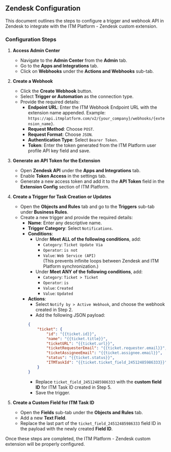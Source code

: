 ## Zendesk Configuration

This document outlines the steps to configure a trigger and webhook API in Zendesk to integrate with the ITM Platform - Zendesk custom extension.

### Configuration Steps

1. **Access Admin Center**  
   - Navigate to the **Admin Center** from the **Admin** tab.
   - Go to the **Apps and Integrations** tab.
   - Click on **Webhooks** under the **Actions and Webhooks** sub-tab.

2. **Create a Webhook**
   - Click the **Create Webhook** button.
   - Select **Trigger or Automation** as the connection type.
   - Provide the required details:
     - **Endpoint URL**: Enter the ITM Webhook Endpoint URL with the extension name appended. Example:  
       `https://api.itmplatform.com/v2/{your_company}/webhooks/{extension_name}`.
     - **Request Method**: Choose `POST`.
     - **Request Format**: Choose `JSON`.
     - **Authentication Type**: Select `Bearer Token`.
     - **Token**: Enter the token generated from the ITM Platform user profile API key field and save.

3. **Generate an API Token for the Extension**
   - Open **Zendesk API** under the **Apps and Integrations** tab.
   - Enable **Token Access** in the settings tab.
   - Generate a new access token and add it to the **API Token** field in the **Extension Config** section of ITM Platform.

4. **Create a Trigger for Task Creation or Updates**
   - Open the **Objects and Rules** tab and go to the **Triggers** sub-tab under **Business Rules**.
   - Create a new trigger and provide the required details:
     - **Name**: Enter any descriptive name.
     - **Trigger Category**: Select `Notifications`.
     - **Conditions**:
       - Under **Meet ALL of the following conditions**, add:  
         - `Category`: `Ticket Update Via`  
         - `Operator`: `is not`  
         - `Value`: `Web Service (API)`  
         (This prevents infinite loops between Zendesk and ITM Platform synchronization.)
       - Under **Meet ANY of the following conditions**, add:
         - `Category`: `Ticket > Ticket`  
         - `Operator`: `is`  
         - `Value`: `Created`  
         - `Value`: `Updated`
     - **Actions**:
       - Select `Notify by > Active Webhook`, and choose the webhook created in Step 2.
       - Add the following JSON payload:
       ```json
       {
           "ticket": {
               "id": "{{ticket.id}}",
               "name": "{{ticket.title}}",
               "ticketURL": "{{ticket.url}}",
               "ticketRequesterEmail": "{{ticket.requester.email}}",
               "ticketAssigneeEmail": "{{ticket.assignee.email}}",
               "status": "{{ticket.status}}",
               "ITMTaskId": "{{ticket.ticket_field_24512485986333}}"
           }
       }
       ```
       - Replace `ticket_field_24512485986333` with the **custom field ID** for ITM Task ID created in Step 5.
       - Save the trigger.

5. **Create a Custom Field for ITM Task ID**
   - Open the **Fields** sub-tab under the **Objects and Rules** tab.
   - Add a new **Text Field**.
   - Replace the last part of the `ticket_field_24512485986333` field ID in the payload with the newly created **Field ID**.

Once these steps are completed, the ITM Platform - Zendesk custom extension will be properly configured.
